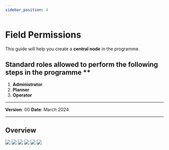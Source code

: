 ```yaml
---
sidebar_position: 4
---
```


# Field Permissions

This guide will help you create a **central node** in the programme.

## Standard roles allowed to perform the following steps in the programme **

1.	**Administrator**
2.  **Planner**
3. **Operator**

------------

**Version**: 00
**Date**: March 2024

------------
## **Overview**


![](/img/FieldPermissions/1.png)
![](/img/FieldPermissions/FieldPermissions.png)
![](/img/FieldPermissions/FieldPermissions(2).png)
![](/img/FieldPermissions/FieldPermissions(3).png)
![](/img/FieldPermissions/FieldPermissions(4).png)
![](/img/FieldPermissions/FieldPermissions(5).png)